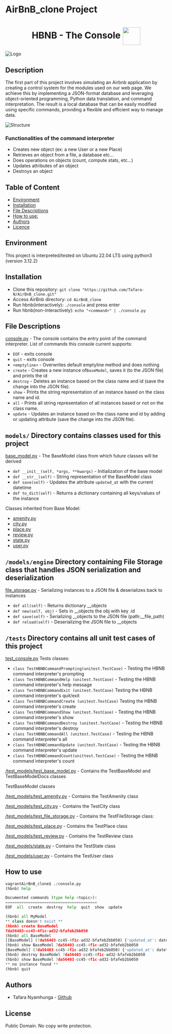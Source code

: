 # AirBnB_clone Project

<div align="center">

  <h1>HBNB - The Console <img src="https://i.imgur.com/elr4ah9.png" width=55 align=center> </h1>
</div>

<img align="center" src="https://i.imgur.com/MQq3ABc.png" alt="Logo">

## Description

The first part of this project involves simulating an Airbnb application by creating a control system for the modules used on our web page. We achieve this by implementing a JSON-format database and leveraging object-oriented programming, Python data translation, and command interpretation. The result is a local database that can be easily modified using specific commands, providing a flexible and efficient way to manage data.

<img src="https://i.imgur.com/fcl4PRY.png" alt="Structure">

### Functionalities of the command interpreter

* Creates new object (ex: a new User or a new Place)
* Retrieves an object from a file, a database etc...
* Does operations on objects (count, compute stats, etc...)
* Updates attributes of an object
* Destroys an object

## Table of Content

* [Environment](#environment)
* [Installation](#installation)
* [File Descriptions](#file-descriptions)
* [How to use:](#how-to-use:)
* [Authors](#authors)
* [Licence](#licence)

## Environment

This project is interpreted/tested on Ubuntu 22.04 LTS using python3 (version 3.12.2)

## Installation

* Clone this repository: `git clone "https://github.com/Tafara-N/AirBnB_clone.git"`
* Access AirBnb directory: `cd AirBnB_clone`
* Run hbnb(interactively): `./console` and press enter
* Run hbnb(non-interactively): `echo "<command>" | ./console.py`

## File Descriptions

[console.py](console.py) - The console contains the entry point of the command interpreter.
List of commands this console current supports:

* `EOF` - exits console
* `quit` - exits console
* `<emptyline>` - Overwrites default emptyline method and does nothing
* `create` - Creates a new instance of`BaseModel`, saves it (to the JSON file) and prints the id
* `destroy` - Deletes an instance based on the class name and id (save the change into the JSON file).
* `show` - Prints the string representation of an instance based on the class name and id.
* `all` - Prints all string representation of all instances based or not on the class name.
* `update` - Updates an instance based on the class name and id by adding or updating attribute (save the change into the JSON file).

## `models/` Directory contains classes used for this project

[base_model.py](/models/base_model.py) - The BaseModel class from which future classes will be derived

* `def __init__(self, *args, **kwargs)` - Initialization of the base model
* `def __str__(self)` - String representation of the BaseModel class
* `def save(self)` - Updates the attribute `updated_at` with the current datetime
* `def to_dict(self)` - Returns a dictionary containing all keys/values of the instance

Classes inherited from Base Model:

* [amenity.py](/models/amenity.py)
* [city.py](/models/city.py)
* [place.py](/models/place.py)
* [review.py](/models/review.py)
* [state.py](/models/state.py)
* [user.py](/models/user.py)

## `/models/engine` Directory containing File Storage class that handles JSON serialization and deserialization

[file_storage.py](/models/engine/file_storage.py) - Serializing instances to a JSON file & deserializes back to instances

* `def all(self)` - Returns dictionary __objects
* `def new(self, obj)` - Sets in __objects the obj with key <obj class name>.id
* `def save(self)` - Serializing __objects to the JSON file (path:__file_path)
* `def reload(self)` - Deserializing the JSON file to __objects

## `/tests` Directory contains all unit test cases of this project

[test_console.py](/tests/test_console.py)
Tests classes:

* `class TestHBNBCommandPrompting(unitest.TestCase)` - Testing the HBNB command interpreter's prompting
* `class TestHBNBCommandHelp (unitest.TestCase)` - Testing the HBNB command interpreter's help message
* `class TestHBNBCommandExit (unitest.TestCase)` Testing the HBNB command interpreter's quit/exit
* `class TestHBNBCommandCreate (unitest.TestCase)` Testing the HBNB command interpreter's create
* `class TestHBNBCommandShow (unitest.TestCase)` - Testing the HBNB command interpreter's show
* `class TestHBNBCommandDestroy (unitest.TestCase)` - Testing the HBNB command interpreter's destroy
* `class TestHBNBCommandAll (unitest.TestCase)` - Testing the HBNB command interpreter's all
* `class TestHBNBCommandUpdate (unitest.TestCase)` - Testing the HBNB command interpreter's update
* `class TestHBNBCommandCount(unittest.TestCase)` - Testing the HBNB command interpreter's count


[/test_models/test_base_model.py](/tests/test_models/test_base_model.py) - Contains the TestBaseModel and TestBaseModelDocs classes

TestBaseModel classes

[/test_models/test_amenity.py](/tests/test_models/test_amenity.py) - Contains the TestAmenity class

[/test_models/test_city.py](/tests/test_models/test_city.py) - Contains the TestCity class

[/test_models/test_file_storage.py](/tests/test_models/test_file_storage.py) - Contains the TestFileStorage class:

[/test_models/test_place.py](/tests/test_models/test_place.py) - Contains the TestPlace class

[/test_models/test_review.py](/tests/test_models/test_review.py) - Contains the TestReview class

[/test_models/state.py](/tests/test_models/test_state.py) - Contains the TestState class

[/test_models/user.py](/tests/test_models/test_user.py) - Contains the TestUser class

## How to use

```python
vagrantAirBnB_clone$ ./console.py
(hbnb) help

Documented commands (type help <topic>):
========================================
EOF  all  create  destroy  help  quit  show  update

(hbnb) all MyModel
** class doesn't exist **
(hbnb) create BaseModel
7da56403-cc45-4f1c-ad32-bfafeb2bb050
(hbnb) all BaseModel
[[BaseModel] (7da56403-cc45-4f1c-ad32-bfafeb2bb050) {'updated_at': datetime.datetime(2017, 9, 28, 9, 50, 46, 772167), 'id': '7da56403-cc45-4f1c-ad32-bfafeb2bb050', 'created_at': datetime.datetime(2017, 9, 28, 9, 50, 46, 772123)}]
(hbnb) show BaseModel 7da56403-cc45-4f1c-ad32-bfafeb2bb050
[BaseModel] (7da56403-cc45-4f1c-ad32-bfafeb2bb050) {'updated_at': datetime.datetime(2017, 9, 28, 9, 50, 46, 772167), 'id': '7da56403-cc45-4f1c-ad32-bfafeb2bb050', 'created_at': datetime.datetime(2017, 9, 28, 9, 50, 46, 772123)}
(hbnb) destroy BaseModel 7da56403-cc45-4f1c-ad32-bfafeb2bb050
(hbnb) show BaseModel 7da56403-cc45-4f1c-ad32-bfafeb2bb050
** no instance found **
(hbnb) quit
```

## Authors

* Tafara Nyamhunga - [Github](https://github.com/tafara-n)

## License

Public Domain. No copy write protection.

